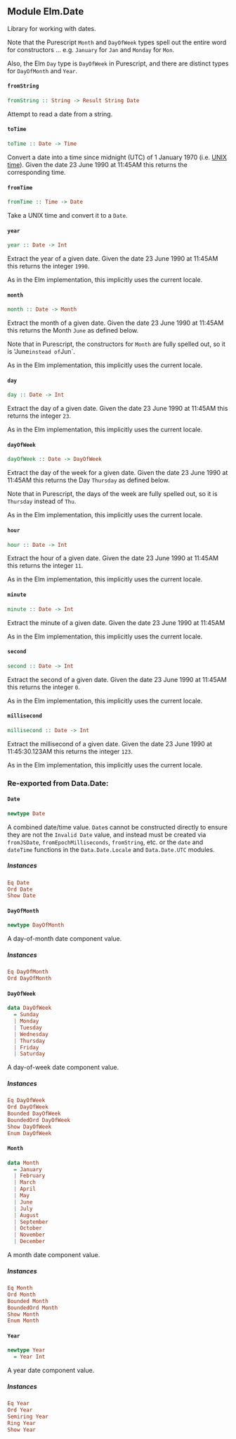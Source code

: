 ## Module Elm.Date

Library for working with dates.

Note that the Purescript `Month` and `DayOfWeek` types
spell out the entire word for constructors ... e.g.
`January` for `Jan` and `Monday` for `Mon`.

Also, the Elm `Day` type is `DayOfWeek` in Purescript, and there are
distinct types for `DayOfMonth` and `Year`.

#### `fromString`

``` purescript
fromString :: String -> Result String Date
```

Attempt to read a date from a string.

#### `toTime`

``` purescript
toTime :: Date -> Time
```

Convert a date into a time since midnight (UTC) of 1 January 1970 (i.e.
[UNIX time](http://en.wikipedia.org/wiki/Unix_time)). Given the date 23 June
1990 at 11:45AM this returns the corresponding time.

#### `fromTime`

``` purescript
fromTime :: Time -> Date
```

Take a UNIX time and convert it to a `Date`.

#### `year`

``` purescript
year :: Date -> Int
```

Extract the year of a given date. Given the date 23 June 1990 at 11:45AM
this returns the integer `1990`.

As in the Elm implementation, this implicitly uses the current locale.

#### `month`

``` purescript
month :: Date -> Month
```

Extract the month of a given date. Given the date 23 June 1990 at 11:45AM
this returns the Month `June` as defined below.

Note that in Purescript, the constructors for `Month` are fully spelled out,
so it is 'June` instead of `Jun`.

As in the Elm implementation, this implicitly uses the current locale.

#### `day`

``` purescript
day :: Date -> Int
```

Extract the day of a given date. Given the date 23 June 1990 at 11:45AM
this returns the integer `23`.

As in the Elm implementation, this implicitly uses the current locale.

#### `dayOfWeek`

``` purescript
dayOfWeek :: Date -> DayOfWeek
```

Extract the day of the week for a given date. Given the date 23 June
1990 at 11:45AM this returns the Day `Thursday` as defined below.

Note that in Purescript, the days of the week are fully spelled out,
so it is `Thursday` instead of `Thu`.

As in the Elm implementation, this implicitly uses the current locale.

#### `hour`

``` purescript
hour :: Date -> Int
```

Extract the hour of a given date. Given the date 23 June 1990 at 11:45AM
this returns the integer `11`.

As in the Elm implementation, this implicitly uses the current locale.

#### `minute`

``` purescript
minute :: Date -> Int
```

Extract the minute of a given date. Given the date 23 June 1990 at 11:45AM

As in the Elm implementation, this implicitly uses the current locale.

#### `second`

``` purescript
second :: Date -> Int
```

Extract the second of a given date. Given the date 23 June 1990 at 11:45AM
this returns the integer `0`.

As in the Elm implementation, this implicitly uses the current locale.

#### `millisecond`

``` purescript
millisecond :: Date -> Int
```

Extract the millisecond of a given date. Given the date 23 June 1990 at 11:45:30.123AM
this returns the integer `123`.

As in the Elm implementation, this implicitly uses the current locale.


### Re-exported from Data.Date:

#### `Date`

``` purescript
newtype Date
```

A combined date/time value. `Date`s cannot be constructed directly to
ensure they are not the `Invalid Date` value, and instead must be created
via `fromJSDate`, `fromEpochMilliseconds`, `fromString`, etc. or the `date`
and `dateTime` functions in the `Data.Date.Locale` and `Data.Date.UTC`
modules.

##### Instances
``` purescript
Eq Date
Ord Date
Show Date
```

#### `DayOfMonth`

``` purescript
newtype DayOfMonth
```

A day-of-month date component value.

##### Instances
``` purescript
Eq DayOfMonth
Ord DayOfMonth
```

#### `DayOfWeek`

``` purescript
data DayOfWeek
  = Sunday
  | Monday
  | Tuesday
  | Wednesday
  | Thursday
  | Friday
  | Saturday
```

A day-of-week date component value.

##### Instances
``` purescript
Eq DayOfWeek
Ord DayOfWeek
Bounded DayOfWeek
BoundedOrd DayOfWeek
Show DayOfWeek
Enum DayOfWeek
```

#### `Month`

``` purescript
data Month
  = January
  | February
  | March
  | April
  | May
  | June
  | July
  | August
  | September
  | October
  | November
  | December
```

A month date component value.

##### Instances
``` purescript
Eq Month
Ord Month
Bounded Month
BoundedOrd Month
Show Month
Enum Month
```

#### `Year`

``` purescript
newtype Year
  = Year Int
```

A year date component value.

##### Instances
``` purescript
Eq Year
Ord Year
Semiring Year
Ring Year
Show Year
```

